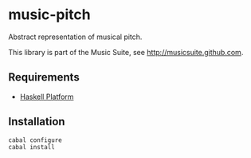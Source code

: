 
# music-pitch

Abstract representation of musical pitch.

This library is part of the Music Suite, see <http://musicsuite.github.com>.

## Requirements

* [Haskell Platform](http://www.haskell.org/platform)

## Installation

    cabal configure
    cabal install
